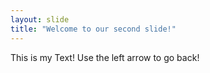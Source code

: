 ```yaml
---
layout: slide
title: "Welcome to our second slide!"
---
```

This is my Text!
Use the left arrow to go back!
